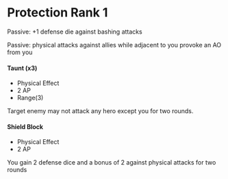 # Protection Rank 1

Passive: +1 defense die against bashing attacks

Passive: physical attacks against allies while adjacent to you provoke an AO from you

#### Taunt (x3)

- Physical Effect
- 2 AP
- Range(3)

Target enemy may not attack any hero except you for two rounds.

#### Shield Block

- Physical Effect
- 2 AP

You gain 2 defense dice and a bonus of 2 against physical attacks
for two rounds
